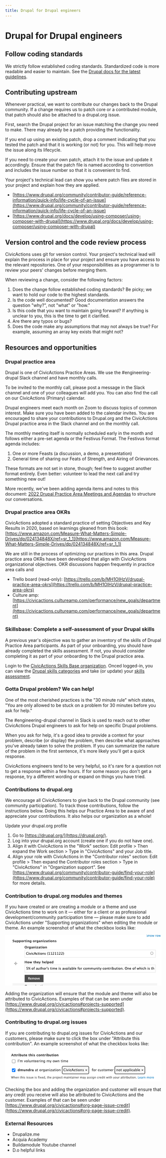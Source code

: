 ```yaml
---
title: Drupal for Drupal engineers
---
```


# Drupal for Drupal engineers

## Follow coding standards

We strictly follow established coding standards. Standardized code is more readable and easier to maintain. See the [Drupal docs for the latest guidelines](https://www.drupal.org/docs/develop/standards).

## Contributing upstream

Whenever practical, we want to contribute our changes back to the Drupal community. If a change requires us to patch core or a contributed module, that patch should also be attached to a drupal.org issue.

First, search the Drupal project for an issue matching the change you need to make. There may already be a patch providing the functionality.

If you end up using an existing patch, drop a comment indicating that you tested the patch and that it is working (or not) for you. This will help move the issue along its lifecycle.

If you need to create your own patch, attach it to the issue and update it accordingly. Ensure that the patch file is named according to convention and includes the issue number so that it is convenient to find.

Your project's technical lead can show you where patch files are stored in your project and explain how they are applied.

- [https://www.drupal.org/community/contributor-guide/reference-information/quick-info/life-cycle-of-an-issue](https://www.drupal.org/community/contributor-guide/reference-information/quick-info/life-cycle-of-an-issue)
- [https://www.drupal.org/docs/develop/using-composer/using-composer-with-drupal](https://www.drupal.org/docs/develop/using-composer/using-composer-with-drupal)

## Version control and the code review process

CivicActions uses git for version control. Your project's technical lead will explain the process in place for your project and ensure you have access to the relevant repositories. One of your responsibilities as a programmer is to review your peers' changes before merging them.

When reviewing a change, consider the following factors:

1. Does the change follow established coding standards? Be picky; we want to hold our code to the highest standards.
2. Is the code well documented? Good documentation answers the question "why?", not "what" or "how."
3. Is this code that you want to maintain going forward? If anything is unclear to you, this is the time to get it clarified.
4. Are there any typos or bugs?
5. Does the code make any assumptions that may not always be true? For example, assuming an array key exists that might not?

## Resources and opportunities

### Drupal practice area

Drupal is one of CivicActions Practice Areas. We use the #engineering-drupal Slack channel and have monthly calls.

To be invited to the monthly call, please post a message in the Slack channel and one of your colleagues will add you. You can also find the call on our CivicActions (Primary) calendar.

Drupal engineers meet each month on Zoom to discuss topics of common interest. Make sure you have been added to the calendar invites. You are encouraged to share your contributions to Drupal.org and the CivicActions Drupal practice area in the Slack channel and on the monthly call.

The monthly meeting itself is normally scheduled early in the month and follows either a pre-set agenda or the Festivus Format. The Festivus format agenda includes:

1. One or more Feasts (a discussion, a demo, a presentation)
2. General time of sharing our Feats of Strength, and Airing of Grievances.

These formats are not set in stone, though; feel free to suggest another format entirely. Even better: volunteer to lead the next call and try something new out!

More recently, we've been adding agenda items and notes to this document: [2022 Drupal Practice Area Meetings and Agendas](https://docs.google.com/document/d/129pvtjRwknQcMcsgwMfAHKGViXpQC6cElw-AIqzussU/edit?tab=t.0#heading=h.tnwg29sodagt) to structure our conversations.

### Drupal practice area OKRs

CivicActions adopted a standard practice of setting Objectives and Key Results in 2020, based on learnings gleaned from this book: [https://www.amazon.com/Measure-What-Matters-Simple-Drives/dp/024134848X/ref=sr_1_1](https://www.amazon.com/Measure-What-Matters-Simple-Drives/dp/024134848X/ref=sr_1_1)

We are still in the process of optimizing our practices in this area. Drupal practice area OKRs have been developed that align with CivicActions organizational objectives. OKR discussions happen frequently in practice area calls and

-   Trello board (read-only): [https://trello.com/b/MH1OIHzV/drupal-practice-area-okrs](https://trello.com/b/MH1OIHzV/drupal-practice-area-okrs)
-   Culture amp: [https://civicactions.cultureamp.com/performance/new_goals/department](https://civicactions.cultureamp.com/performance/new_goals/department)

### Skillsbase: Complete a self-assessment of your Drupal skills

A previous year's objective was to gather an inventory of the skills of Drupal Practice Area participants. As part of your onboarding, you should have already completed the skills assessment. If not, you should consider completing it as part of your onboarding to the Drupal practice area.

Login to the [CivicActions Skills Base organization](https://app.skills-base.com/o/civicactions).
Onced logged-in, you can view the [Drupal skills categories](https://app.skills-base.com/skillcategories/view/id/16) and take (or update) your [skills assessment](https://app.skills-base.com/people/view#assessments).

### Gotta Drupal problem? We can help!

One of the most cherished practices is the "30 minute rule" which states, "You are only allowed to be stuck on a problem for 30 minutes before you ask for help."

The #engineering-drupal channel in Slack is used to reach out to other CivicActions Drupal engineers to ask for help on specific Drupal problems.

When you ask for help, it's a good idea to provide a context for your problem, describe (or display) the problem, then describe what approaches you've already taken to solve the problem. If you can summarize the nature of the problem in the first sentence, it's more likely you'll get a quick response.

CivicActions engineers tend to be very helpful, so it's rare for a question not to get a response within a few hours. If for some reason you don't get a response, try a different wording or expand on things you have tried.

### Contributions to drupal.org

We encourage all CivicActioners to give back to the Drupal community (see community participation). To track those contributions, follow the instructions below. Doing this helps our Practice Area to be aware of and appreciate your contributions. It also helps our organization as a whole!

Update your drupal.org profile

1. Go to [https://drupal.org/](https://drupal.org/).
2. Log into your drupal.org account (create one if you do not have one).
3. Align it with CivicActions in the "Work" section: Edit profile > Then expand the Work section > Type in "CivicActions" and your Job title.
4. Align your role with CivicActions in the "Contributor roles" section: Edit profile > Then expand the Contributor roles section > Type in "CivicActions" in "Organization support". See [https://www.drupal.org/community/contributor-guide/find-your-role](https://www.drupal.org/community/contributor-guide/find-your-role) for more details.

### Contribution to drupal.org modules and themes

If you have created or are creating a module or a theme and use CivicActions time to work on it — either for a client or as professional development/community participation time — please make sure to add CivicActions under "Supporting organizations" when editing the module or theme. An example screenshot of what the checkbox looks like:

![supporting organizations](../../../assets/images/drupal-pa-support-org-screenshot.png)

Adding the organization will ensure that the module and theme will also be attributed to CivicActions. Examples of that can be seen under [https://www.drupal.org/civicactions#projects-supported](https://www.drupal.org/civicactions#projects-supported).

### Contributing to drupal.org issues

If you are contributing to drupal.org issues for CivicActions and our customers, please make sure to click the box under "Attribute this contribution". An example screenshot of what the checkbox looks like:

![attribute organization](../../../assets/images/drupal-pa-contribution-attribution-screenshot.png)

Checking the box and adding the organization and customer will ensure that any credit you receive will also be attributed to CivicActions and the customer. Examples of that can be seen under [https://www.drupal.org/civicactions#org-page-issue-credit](https://www.drupal.org/civicactions#org-page-issue-credit).

### External Resources

-   Drupalize.me
-   Acquia Academy
-   Buildamodule Youtube channel
-   D.o helpful links
